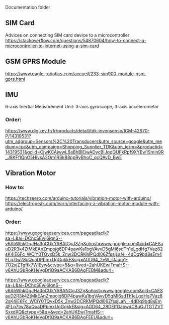 Documentation folder

## SIM Card
Advices on connecting SIM card device to a microcontroller
https://stackoverflow.com/questions/54870604/how-to-connect-a-microcontroller-to-internet-using-a-sim-card

## GSM GPRS Module
https://www.eagle-robotics.com/accueil/233-sim900-module-gsm-gprs.html

## IMU 
6-axis Inertial Measurement Unit:
3-axis gyroscope, 3-axis accelerometor

### Order:
https://www.digikey.fr/fr/products/detail/tdk-invensense/ICM-42670-P/14319531?utm_adgroup=Sensors%2C%20Transducers&utm_source=google&utm_medium=cpc&utm_campaign=Shopping_Supplier_TDK&utm_term=&productid=14319531&gclid=CjwKCAjwwL6aBhBlEiwADycBIJqqQUFkRpf9XYEw1Smin9R_J8KFfIQnO5HivsA3Om1RSk88ppRyBhoC_qcQAvD_BwE
## Vibration Motor
### How to:
https://techzeero.com/arduino-tutorials/vibration-motor-with-arduino/
https://electropeak.com/learn/interfacing-a-vibration-motor-module-with-arduino/

### Order:
https://www.googleadservices.com/pagead/aclk?sa=L&ai=DChcSEwj6lqnS--v6AhWhkGgJHa3oCUkYABAIGgJ3Zg&ohost=www.google.com&cid=CAESauD2R3k4ZtMkEAnZmpojg6DP4pawKa1bgVAvvD5gMI6sdTh1eLgdHg7Vaz82sK4iE6Fc_WCiY0TQyxD5k_Znw2DCRKMPQdl06ZfssjLaN_-4dDq9bd8sEm4FLp7tw78uQoaDPbmxUgGqkkE&sig=AOD64_2eW_sfJqm1-7O2xjZTgffk7WlEyw&ctype=5&q=&ved=2ahUKEwiTmaHS--v6AhUGbRoKHeVgDfIQ9aACKAB6BAgFEBM&adurl=

https://www.googleadservices.com/pagead/aclk?sa=L&ai=DChcSEwj6lqnS--v6AhWhkGgJHa3oCUkYABANGgJ3Zg&ohost=www.google.com&cid=CAESauD2R3k4ZtMkEAnZmpojg6DP4pawKa1bgVAvvD5gMI6sdTh1eLgdHg7Vaz82sK4iE6Fc_WCiY0TQyxD5k_Znw2DCRKMPQdl06ZfssjLaN_-4dDq9bd8sEm4FLp7tw78uQoaDPbmxUgGqkkE&sig=AOD64_28DEIfGabwdCBuOJTGTZVTSxxdXQ&ctype=5&q=&ved=2ahUKEwiTmaHS--v6AhUGbRoKHeVgDfIQ9aACKAB6BAgFEEU&adurl=



